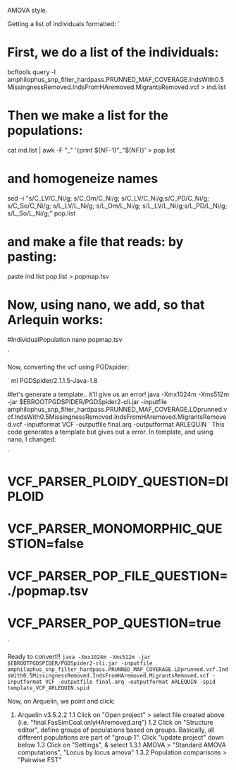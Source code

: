 AMOVA style.

Getting a list of individuals formatted:
`
# First, we do a list of the individuals:
bcftools query -l amphilophus_snp_filter_hardpass.PRUNNED_MAF_COVERAGE.IndsWith0.5MissingnessRemoved.IndsFromHAremoved.MigrantsRemoved.vcf > ind.list

# Then we make a list for the populations:
cat ind.list | awk -F "_" '{print $(NF-1)"_"$(NF)}' > pop.list

# and homogeneize names
sed -i "s/C_LV/C_Ni/g; s/C_Om/C_Ni/g; s/C_LV/C_Ni/g;s/C_PD/C_Ni/g; s/C_So/C_Ni/g;  s/L_LV/L_Ni/g; s/L_Om/L_Ni/g; s/L_LV/L_Ni/g;s/L_PD/L_Ni/g; s/L_So/L_Ni/g;" pop.list

# and make a file that reads: <ind><tab><population> by pasting:
paste ind.list pop.list > popmap.tsv

# Now, using nano, we add, so that Arlequin works:
#Individual<tab>Population
nano popmap.tsv

`

Now, converting the vcf using PGDspider:

`
ml PGDSpider/2.1.1.5-Java-1.8

#let's generate a template.. it'll give us an error!
java -Xmx1024m -Xms512m -jar $EBROOTPGDSPIDER/PGDSpider2-cli.jar -inputfile amphilophus_snp_filter_hardpass.PRUNNED_MAF_COVERAGE.LDprunned.vcf.IndsWith0.5MissingnessRemoved.IndsFromHAremoved.MigrantsRemoved.vcf -inputformat VCF -outputfile final.arq -outputformat ARLEQUIN
`
This code generates a template but gives out a error. In template, and using nano, I changed:

`
#               VCF_PARSER_PLOIDY_QUESTION=DIPLOID
#               VCF_PARSER_MONOMORPHIC_QUESTION=false
#               VCF_PARSER_POP_FILE_QUESTION=./popmap.tsv
#               VCF_PARSER_POP_QUESTION=true
`

Ready to convert!!
`
java -Xmx1024m -Xms512m -jar $EBROOTPGDSPIDER/PGDSpider2-cli.jar -inputfile amphilophus_snp_filter_hardpass.PRUNNED_MAF_COVERAGE.LDprunned.vcf.IndsWith0.5MissingnessRemoved.IndsFromHAremoved.MigrantsRemoved.vcf -inputformat VCF -outputfile final.arq -outputformat ARLEQUIN -spid template_VCF_ARLEQUIN.spid
`

Now, on Arquelin, we point and click:
1. Arquelin v3.5.2.2
  1.1 Click on "Open project" > select file created above (i.e. "final.FasSimCoal.onlyHAremoved.arq")
  1.2 Click on "Structure editor",  define groups of populations based on groups. Basically, all different populations are part of "group 1". Click "update project" down below
  1.3 Click on "Settings", & select
    1.3.1 AMOVA > "Standard AMOVA computations", "Locus by locus amova"
    1.3.2 Population comparisons > "Pairwise FST"
